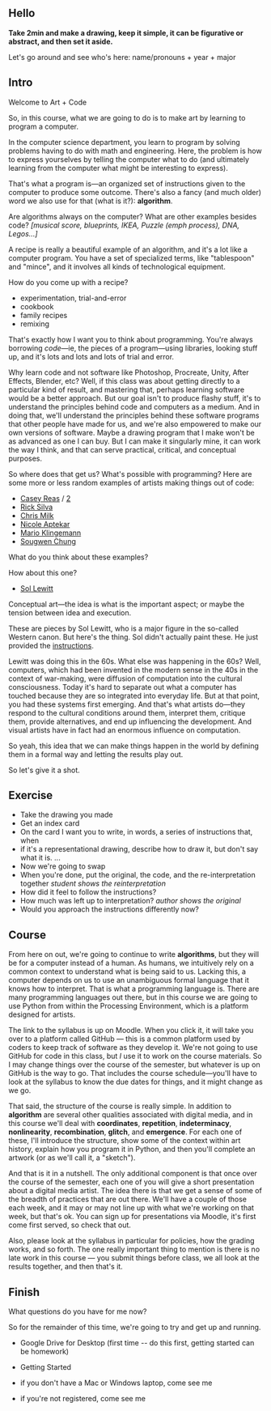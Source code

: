 ## Hello

**Take 2min and make a drawing, keep it simple, it can be figurative or abstract, and then set it aside.**


Let's go around and see who's here: name/pronouns + year + major


## Intro

Welcome to Art + Code

So, in this course, what we are going to do is to make art by learning to program a computer.

In the computer science department, you learn to program by solving problems having to do with math and engineering. Here, the problem is how to express yourselves by telling the computer what to do (and ultimately learning from the computer what might be interesting to express).

That's what a program is—an organized set of instructions given to the computer to produce some outcome. There's also a fancy (and much older) word we also use for that (what is it?): **algorithm**.

Are algorithms always on the computer? What are other examples besides code? *[musical score, blueprints, IKEA, Puzzle (emph process), DNA, Legos...]*

A recipe is really a beautiful example of an algorithm, and it's a lot like a computer program. You have a set of specialized terms, like "tablespoon" and "mince", and it involves all kinds of technological equipment.

How do you come up with a recipe?
- experimentation, trial-and-error
- cookbook
- family recipes
- remixing

That's exactly how I want you to think about programming. You're always borrowing _code_—ie, the pieces of a program—using libraries, looking stuff up, and it's lots and lots and lots of trial and error.

Why learn code and not software like Photoshop, Procreate, Unity, After Effects, Blender, etc? Well, if this class was about getting directly to a particular kind of result, and mastering that, perhaps learning software would be a better approach. But our goal isn't to produce flashy stuff, it's to understand the principles behind code and computers as a medium. And in doing that, we'll understand the principles behind these software programs that other people have made for us, and we're also empowered to make our own versions of software. Maybe a drawing program that I make won't be as advanced as one I can buy. But I can make it singularly mine, it can work the way I think, and that can serve practical, critical, and conceptual purposes.


So where does that get us? What's possible with programming? Here are some more or less random examples of artists making things out of code:
- [Casey Reas](context/0_casey_reas_1.png) / [2](context/0_casey_reas_2.jpg)
- [Rick Silva](http://silvafieldguide.com)
- [Chris Milk](context/1_chris_milk_treachery_of_sanctuary.mp4)
- [Nicole Aptekar](https://www.instagram.com/nicole.aptekar/)
- [Mario Klingemann](https://www.flickr.com/photos/quasimondo/albums/72157677689800878)
- [Sougwen Chung](context/5_sougwen_chung_drawing_operations.mp4)

What do you think about these examples?

How about this one?
- [Sol Lewitt](https://www.google.com/search?q=sol+lewitt&client=safari&rls=en&source=lnms&tbm=isch&sa=X&ved=0ahUKEwiXnMOGrbPkAhWFlp4KHc0RA9gQ_AUIESgB&biw=1280&bih=677)

Conceptual art—the idea is what is the important aspect; or maybe the tension between idea and execution.

These are pieces by Sol Lewitt, who is a major figure in the so-called Western canon. But here's the thing. Sol didn't actually paint these. He just provided the [instructions](lewitt.pdf).

Lewitt was doing this in the 60s. What else was happening in the 60s? Well, computers, which had been invented in the modern sense in the 40s in the context of war-making, were diffusion of computation into the cultural consciousness. Today it's hard to separate out what a computer has touched because they are so integrated into everyday life. But at that point, you had these systems first emerging. And that's what artists do—they respond to the cultural conditions around them, interpret them, critique them, provide alternatives, and end up influencing the development. And visual artists have in fact had an enormous influence on computation.

So yeah, this idea that we can make things happen in the world by defining them in a formal way and letting the results play out.

So let's give it a shot.


## Exercise

- Take the drawing you made
- Get an index card
- On the card I want you to write, in words, a series of instructions that, when 
- if it's a representational drawing, describe how to draw it, but don't say what it is.
...
- Now we're going to swap
- When you're done, put the original, the code, and the re-interpretation together
_student shows the reinterpretation_
- How did it feel to follow the instructions?
- How much was left up to interpretation?
_author shows the original_
- Would you approach the instructions differently now?


## Course

From here on out, we're going to continue to write **algorithms**, but they will be for a computer instead of a human. As humans, we intuitively rely on a common context to understand what is being said to us. Lacking this, a computer depends on us to use an unambiguous formal language that it knows how to interpret. That is what a programming language is. There are many programming languages out there, but in this course we are going to use Python from within the Processing Environment, which is a platform designed for artists.

The link to the syllabus is up on Moodle. When you click it, it will take you over to a platform called GitHub — this is a common platform used by coders to keep track of software as they develop it. We're not going to use GitHub for code in this class, but _I_ use it to work on the course materials. So I may change things over the course of the semester, but whatever is up on GitHub is the way to go. That includes the course schedule—you'll have to look at the syllabus to know the due dates for things, and it might change as we go.

That said, the structure of the course is really simple. In addition to **algorithm** are several other qualities associated with digital media, and in this course we'll deal with **coordinates**, **repetition**, **indeterminacy**,  **nonlinearity**, **recombination**, **glitch**, and **emergence**. For each one of these, I'll introduce the structure, show some of the context within art history, explain how you program it in Python, and then you'll complete an artwork (or as we'll call it, a "sketch").

And that is it in a nutshell. The only additional component is that once over the course of the semester, each one of you will give a short presentation about a digital media artist. The idea there is that we get a sense of some of the breadth of practices that are out there. We'll have a couple of those each week, and it may or may not line up with what we're working on that week, but that's ok. You can sign up for presentations via Moodle, it's first come first served, so check that out.

Also, please look at the syllabus in particular for policies, how the grading works, and so forth. The one really important thing to mention is there is no late work in this course — you submit things before class, we all look at the results together, and then that's it. 


## Finish

What questions do you have for me now?

So for the remainder of this time, we're going to try and get up and running.

- Google Drive for Desktop (first time -- do this first, getting started can be homework)
- Getting Started


- if you don't have a Mac or Windows laptop, come see me
- if you're not registered, come see me


